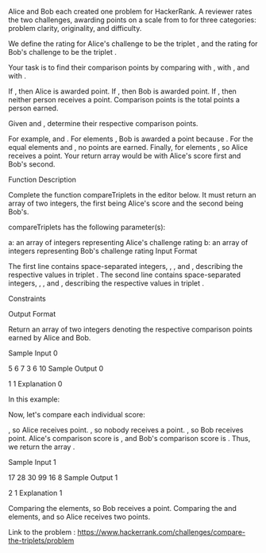 Alice and Bob each created one problem for HackerRank. A reviewer rates the two challenges, awarding points on a scale from  to  for three categories: problem clarity, originality, and difficulty.

We define the rating for Alice's challenge to be the triplet , and the rating for Bob's challenge to be the triplet .

Your task is to find their comparison points by comparing  with ,  with , and  with .

If , then Alice is awarded  point.
If , then Bob is awarded  point.
If , then neither person receives a point.
Comparison points is the total points a person earned.

Given  and , determine their respective comparison points.

For example,  and . For elements , Bob is awarded a point because . For the equal elements  and , no points are earned. Finally, for elements ,  so Alice receives a point. Your return array would be  with Alice's score first and Bob's second.

Function Description

Complete the function compareTriplets in the editor below. It must return an array of two integers, the first being Alice's score and the second being Bob's.

compareTriplets has the following parameter(s):

a: an array of integers representing Alice's challenge rating
b: an array of integers representing Bob's challenge rating
Input Format

The first line contains  space-separated integers, , , and , describing the respective values in triplet . 
The second line contains  space-separated integers, , , and , describing the respective values in triplet .

Constraints

Output Format

Return an array of two integers denoting the respective comparison points earned by Alice and Bob.

Sample Input 0

5 6 7
3 6 10
Sample Output 0

1 1
Explanation 0

In this example:

Now, let's compare each individual score:

, so Alice receives  point.
, so nobody receives a point.
, so Bob receives  point.
Alice's comparison score is , and Bob's comparison score is . Thus, we return the array .

Sample Input 1

17 28 30
99 16 8
Sample Output 1

2 1
Explanation 1

Comparing the  elements,  so Bob receives a point. 
Comparing the  and  elements,  and  so Alice receives two points. 


Link to the problem : https://www.hackerrank.com/challenges/compare-the-triplets/problem